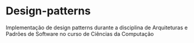 # Design-patterns
Implementação de design patterns durante a disciplina de Arquiteturas e Padrões de Software no curso de Ciências da Computação

